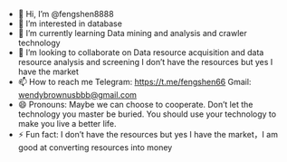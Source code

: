 - 👋 Hi, I’m @fengshen8888
- 👀 I’m interested in database
- 🌱 I’m currently learning Data mining and analysis and crawler technology
- 💞️ I’m looking to collaborate on Data resource acquisition and data resource analysis and screening I don’t have the resources but yes I have the market
- 📫 How to reach me Telegram: https://t.me/fengshen66 Gmail: wendybrownusbbb@gmail.com
- 😄 Pronouns: Maybe we can choose to cooperate. Don’t let the technology you master be buried. You should use your technology to make you live a better life.
- ⚡ Fun fact: I don’t have the resources but yes I have the market，I am good at converting resources into money

<!---
fengshen8888/fengshen8888 is a ✨ special ✨ repository because its `README.md` (this file) appears on your GitHub profile.
You can click the Preview link to take a look at your changes.
--->
